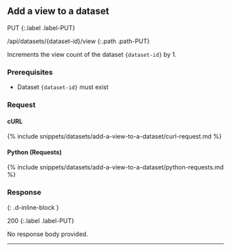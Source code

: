 ## Add a view to a dataset

PUT
{:.label .label-PUT}

/api/datasets/{dataset-id}/view
{:.path .path-PUT}

Increments the view count of the dataset `{dataset-id}` by 1.

### Prerequisites

- Dataset `{dataset-id}` must exist

### Request

#### cURL

{% include snippets/datasets/add-a-view-to-a-dataset/curl-request.md %}

#### Python (Requests)

{% include snippets/datasets/add-a-view-to-a-dataset/python-requests.md %}

### Response
{: .d-inline-block }

200
{:.label .label-PUT}

No response body provided.

---
